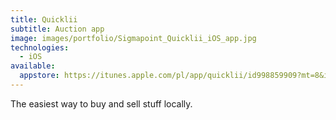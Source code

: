 ```yaml
---
title: Quicklii
subtitle: Auction app
image: images/portfolio/Sigmapoint_Quicklii_iOS_app.jpg
technologies:
  - iOS
available:
  appstore: https://itunes.apple.com/pl/app/quicklii/id998859909?mt=8&ign-mpt=uo%3D4
---
```


The easiest way to buy and sell stuff locally.